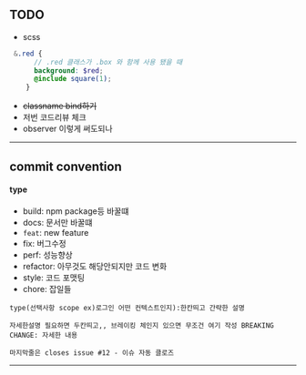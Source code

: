 ## TODO
- scss
```scss
 &.red {
      // .red 클래스가 .box 와 함께 사용 됐을 때
      background: $red;
      @include square(1);
    }
```
- ~~classname bind하기~~
- 저번 코드리뷰 체크
- observer 이렇게 써도되나

---
## commit convention
#### type  
- build: npm package등 바꿀떄
- docs: 문서만 바꿀떄
- `feat`: new feature
- fix: 버그수정
- perf: 성능향상
- refactor: 아무것도 해당안되지만 코드 변화
- style: 코드 포맷팅
- chore: 잡일들
  
```
type(선택사항 scope ex)로그인 어떤 컨텍스트인지):한칸띄고 간략한 설명  
    
자세한설명 필요하면 두칸띄고,, 브레이킹 체인지 있으면 무조건 여기 작성 BREAKING CHANGE: 자세한 내용
    
마지막줄은 closes issue #12 - 이슈 자동 클로즈
```
---